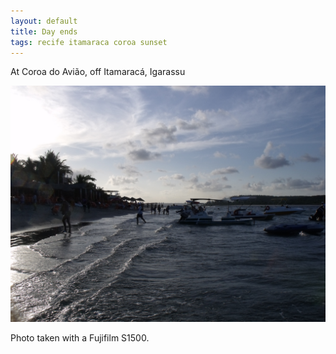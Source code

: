 ```yaml
---
layout: default
title: Day ends
tags: recife itamaraca coroa sunset
---
```


At Coroa do Avião, off Itamaracá, Igarassu

![Day ends at Coroa do Aviao](/assets/img/recife-itamaraca-coroa-sunset.jpg)

Photo taken with a Fujifilm S1500.
